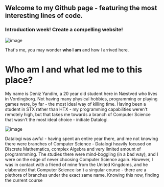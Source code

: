 ## Welcome to my Github page - featuring the most interesting lines of code.

### Introduction week! Create a compelling website!


![image](https://media.discordapp.net/attachments/337719202750136332/753213962052567080/IMG_20190719_162451.png)

That's me, you may wonder **who I am** and how I arrived here. 

# Who am I and what led me to this place?

My name is Deniz Yandim, a 20 year old student here in Næstved who lives in Vordingborg. Not having many physical hobbies, programming or playing games were, by far - the most ideal way of killing time. Having been a student in STX rather than HTX - my programming capabilities weren't remotely high, but that takes me towards a branch of Computer Science that wasn't the most ideal choice - initiate Datalogi.

![image](https://media.discordapp.net/attachments/337719202750136332/753220191273353287/unknown.png)

Datalogi was awful - having spent an entire year there, and me not knowing there were branches of Computer Science - Datalogi heavily focused on Discrete Mathematics, complex Algebra and very limited amount of programmming. The studies there were mind-boggling (in a bad way), and I were on the edge of never choosing Computer Science again. However, I was in contact with a friend of mine from the United Kingdoms, and he elaborated that Computer Science isn't a singular course - there are a plethora of branches under the exact same name. Knowing this now, finding the current course


